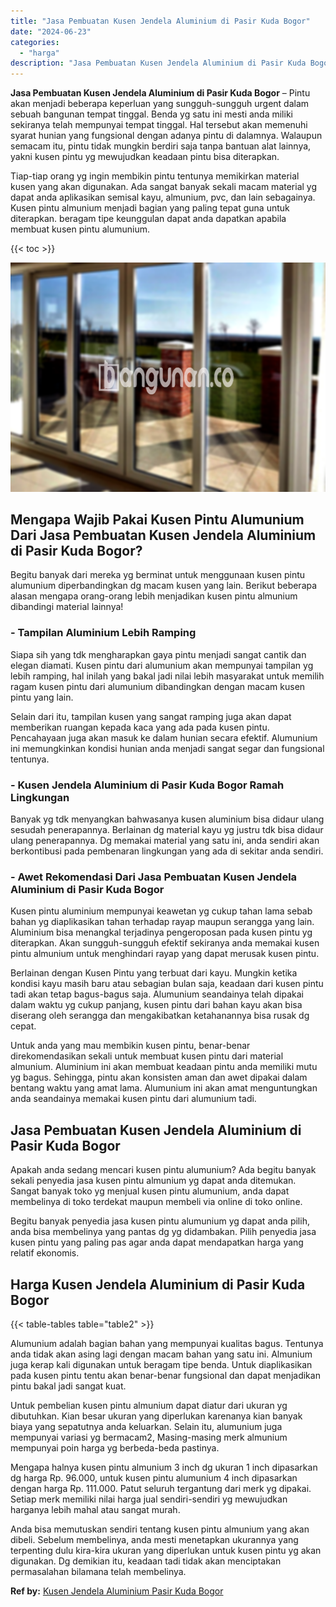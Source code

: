```yaml
---
title: "Jasa Pembuatan Kusen Jendela Aluminium di Pasir Kuda Bogor"
date: "2024-06-23"
categories: 
  - "harga"
description: "Jasa Pembuatan Kusen Jendela Aluminium di Pasir Kuda Bogor. Anda bisa memutuskan sendiri tentang kusen pintu almunium yang akan dibeli. Sebelum membelinya, a..."
---
```


**Jasa Pembuatan Kusen Jendela Aluminium di Pasir Kuda Bogor** – Pintu akan menjadi beberapa keperluan yang sungguh-sungguh urgent dalam sebuah bangunan tempat tinggal. Benda yg satu ini mesti anda miliki sekiranya telah mempunyai tempat tinggal. Hal tersebut akan memenuhi syarat hunian yang fungsional dengan adanya pintu di dalamnya. Walaupun semacam itu, pintu tidak mungkin berdiri saja tanpa bantuan alat lainnya, yakni kusen pintu yg mewujudkan keadaan pintu bisa diterapkan.

Tiap-tiap orang yg ingin membikin pintu tentunya memikirkan material kusen yang akan digunakan. Ada sangat banyak sekali macam material yg dapat anda aplikasikan semisal kayu, almunium, pvc, dan lain sebagainya. Kusen pintu almunium menjadi bagian yang paling tepat guna untuk diterapkan. beragam tipe keunggulan dapat anda dapatkan apabila membuat kusen pintu alumunium.

{{< toc >}}

![Jasa Pembuatan Kusen Jendela Aluminium di Pasir Kuda Bogor](/images/harga-kusen-jendela-alumunium-46.png)

## Mengapa Wajib Pakai Kusen Pintu Alumunium Dari Jasa Pembuatan Kusen Jendela Aluminium di Pasir Kuda Bogor?

Begitu banyak dari mereka yg berminat untuk menggunaan kusen pintu alumunium diperbandingkan dg macam kusen yang lain. Berikut beberapa alasan mengapa orang-orang lebih menjadikan kusen pintu almunium dibandingi material lainnya!

### \- Tampilan Aluminium Lebih Ramping

Siapa sih yang tdk mengharapkan gaya pintu menjadi sangat cantik dan elegan diamati. Kusen pintu dari alumunium akan mempunyai tampilan yg lebih ramping, hal inilah yang bakal jadi nilai lebih masyarakat untuk memilih ragam kusen pintu dari alumunium dibandingkan dengan macam kusen pintu yang lain.

Selain dari itu, tampilan kusen yang sangat ramping juga akan dapat memberikan ruangan kepada kaca yang ada pada kusen pintu. Pencahayaan juga akan masuk ke dalam hunian secara efektif. Alumunium ini memungkinkan kondisi hunian anda menjadi sangat segar dan fungsional tentunya.

### \- Kusen Jendela Aluminium di Pasir Kuda Bogor Ramah Lingkungan

Banyak yg tdk menyangkan bahwasanya kusen aluminium bisa didaur ulang sesudah penerapannya. Berlainan dg material kayu yg justru tdk bisa didaur ulang penerapannya. Dg memakai material yang satu ini, anda sendiri akan berkontibusi pada pembenaran lingkungan yang ada di sekitar anda sendiri.

### \- Awet Rekomendasi Dari Jasa Pembuatan Kusen Jendela Aluminium di Pasir Kuda Bogor

Kusen pintu aluminium mempunyai keawetan yg cukup tahan lama sebab bahan yg diaplikasikan tahan terhadap rayap maupun serangga yang lain. Aluminium bisa menangkal terjadinya pengeroposan pada kusen pintu yg diterapkan. Akan sungguh-sungguh efektif sekiranya anda memakai kusen pintu almunium untuk menghindari rayap yang dapat merusak kusen pintu.

Berlainan dengan Kusen Pintu yang terbuat dari kayu. Mungkin ketika kondisi kayu masih baru atau sebagian bulan saja, keadaan dari kusen pintu tadi akan tetap bagus-bagus saja. Alumunium seandainya telah dipakai dalam waktu yg cukup panjang, kusen pintu dari bahan kayu akan bisa diserang oleh serangga dan mengakibatkan ketahanannya bisa rusak dg cepat.

Untuk anda yang mau membikin kusen pintu, benar-benar direkomendasikan sekali untuk membuat kusen pintu dari material almunium. Aluminium ini akan membuat keadaan pintu anda memiliki mutu yg bagus. Sehingga, pintu akan konsisten aman dan awet dipakai dalam bentang waktu yang amat lama. Alumunium ini akan amat menguntungkan anda seandainya memakai kusen pintu dari alumunium tadi.

## Jasa Pembuatan Kusen Jendela Aluminium di Pasir Kuda Bogor

Apakah anda sedang mencari kusen pintu alumunium? Ada begitu banyak sekali penyedia jasa kusen pintu almunium yg dapat anda ditemukan. Sangat banyak toko yg menjual kusen pintu alumunium, anda dapat membelinya di toko terdekat maupun membeli via online di toko online.

Begitu banyak penyedia jasa kusen pintu alumunium yg dapat anda pilih, anda bisa membelinya yang pantas dg yg didambakan. Pilih penyedia jasa kusen pintu yang paling pas agar anda dapat mendapatkan harga yang relatif ekonomis.

## Harga Kusen Jendela Aluminium di Pasir Kuda Bogor

{{< table-tables table="table2" >}}

Alumunium adalah bagian bahan yang mempunyai kualitas bagus. Tentunya anda tidak akan asing lagi dengan macam bahan yang satu ini. Almunium juga kerap kali digunakan untuk beragam tipe benda. Untuk diaplikasikan pada kusen pintu tentu akan benar-benar fungsional dan dapat menjadikan pintu bakal jadi sangat kuat.

Untuk pembelian kusen pintu almunium dapat diatur dari ukuran yg dibutuhkan. Kian besar ukuran yang diperlukan karenanya kian banyak biaya yang sepatutnya anda keluarkan. Selain itu, alumunium juga mempunyai variasi yg bermacam2, Masing-masing merk almunium mempunyai poin harga yg berbeda-beda pastinya.

Mengapa halnya kusen pintu almunium 3 inch dg ukuran 1 inch dipasarkan dg harga Rp. 96.000, untuk kusen pintu alumunium 4 inch dipasarkan dengan harga Rp. 111.000. Patut seluruh tergantung dari merk yg dipakai. Setiap merk memiliki nilai harga jual sendiri-sendiri yg mewujudkan harganya lebih mahal atau sangat murah.

Anda bisa memutuskan sendiri tentang kusen pintu almunium yang akan dibeli. Sebelum membelinya, anda mesti menetapkan ukurannya yang terpenting dulu kira-kira ukuran yang diperlukan untuk kusen pintu yg akan digunakan. Dg demikian itu, keadaan tadi tidak akan menciptakan permasalahan bilamana telah membelinya.

**Ref by:** [Kusen Jendela Aluminium Pasir Kuda Bogor](https://id.wikipedia.org/wiki/Kusen)

